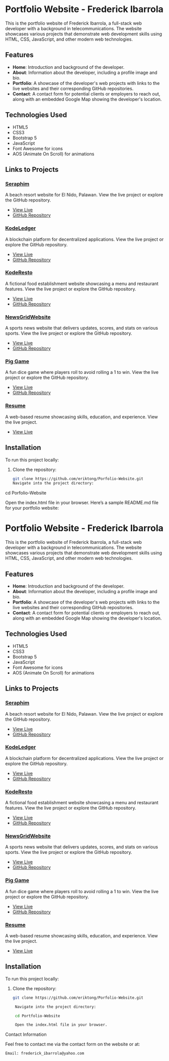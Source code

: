 # Portfolio Website - Frederick Ibarrola

This is the portfolio website of Frederick Ibarrola, a full-stack web developer with a background in telecommunications. The website showcases various projects that demonstrate web development skills using HTML, CSS, JavaScript, and other modern web technologies.

## Features

- **Home**: Introduction and background of the developer.
- **About**: Information about the developer, including a profile image and bio.
- **Portfolio**: A showcase of the developer's web projects with links to the live websites and their corresponding GitHub repositories.
- **Contact**: A contact form for potential clients or employers to reach out, along with an embedded Google Map showing the developer's location.

## Technologies Used

- HTML5
- CSS3
- Bootstrap 5
- JavaScript
- Font Awesome for icons
- AOS (Animate On Scroll) for animations

## Links to Projects

### [Seraphim](https://adorable-maamoul-aa030d.netlify.app/)
A beach resort website for El Nido, Palawan. View the live project or explore the GitHub repository.

- [View Live](https://adorable-maamoul-aa030d.netlify.app/)
- [GitHub Repository](https://github.com/eriktong/Beach-Resort.git)

### [KodeLedger](https://courageous-biscuit-bda87a.netlify.app/)
A blockchain platform for decentralized applications. View the live project or explore the GitHub repository.

- [View Live](https://courageous-biscuit-bda87a.netlify.app/)
- [GitHub Repository](https://github.com/eriktong/Kodeledger.git)

### [KodeResto](https://transcendent-rabanadas-a6001e.netlify.app/)
A fictional food establishment website showcasing a menu and restaurant features. View the live project or explore the GitHub repository.

- [View Live](https://transcendent-rabanadas-a6001e.netlify.app/)
- [GitHub Repository](https://github.com/eriktong/KodeResto.git)

### [NewsGridWebsite](https://vermillion-malabi-d305ad.netlify.app)
A sports news website that delivers updates, scores, and stats on various sports. View the live project or explore the GitHub repository.

- [View Live](https://vermillion-malabi-d305ad.netlify.app)
- [GitHub Repository](https://github.com/eriktong/NewsGridResources.git)

### [Pig Game](https://ornate-beignet-d18bc4.netlify.app)
A fun dice game where players roll to avoid rolling a 1 to win. View the live project or explore the GitHub repository.

- [View Live](https://ornate-beignet-d18bc4.netlify.app)
- [GitHub Repository](https://github.com/eriktong/pig_game.git)

### [Resume](./resume_web/index.html)
A web-based resume showcasing skills, education, and experience. View the live project.

- [View Live](./resume_web/index.html)

## Installation

To run this project locally:

1. Clone the repository:
   ```bash
   git clone https://github.com/eriktong/Porfolio-Website.git
   Navigate into the project directory:

cd Porfolio-Website

Open the index.html file in your browser.
Here’s a sample README.md file for your portfolio website:

# Portfolio Website - Frederick Ibarrola

This is the portfolio website of Frederick Ibarrola, a full-stack web developer with a background in telecommunications. The website showcases various projects that demonstrate web development skills using HTML, CSS, JavaScript, and other modern web technologies.

## Features

- **Home**: Introduction and background of the developer.
- **About**: Information about the developer, including a profile image and bio.
- **Portfolio**: A showcase of the developer's web projects with links to the live websites and their corresponding GitHub repositories.
- **Contact**: A contact form for potential clients or employers to reach out, along with an embedded Google Map showing the developer's location.

## Technologies Used

- HTML5
- CSS3
- Bootstrap 5
- JavaScript
- Font Awesome for icons
- AOS (Animate On Scroll) for animations

## Links to Projects

### [Seraphim](https://adorable-maamoul-aa030d.netlify.app/)
A beach resort website for El Nido, Palawan. View the live project or explore the GitHub repository.

- [View Live](https://adorable-maamoul-aa030d.netlify.app/)
- [GitHub Repository](https://github.com/eriktong/Beach-Resort.git)

### [KodeLedger](https://courageous-biscuit-bda87a.netlify.app/)
A blockchain platform for decentralized applications. View the live project or explore the GitHub repository.

- [View Live](https://courageous-biscuit-bda87a.netlify.app/)
- [GitHub Repository](https://github.com/eriktong/Kodeledger.git)

### [KodeResto](https://transcendent-rabanadas-a6001e.netlify.app/)
A fictional food establishment website showcasing a menu and restaurant features. View the live project or explore the GitHub repository.

- [View Live](https://transcendent-rabanadas-a6001e.netlify.app/)
- [GitHub Repository](https://github.com/eriktong/KodeResto.git)

### [NewsGridWebsite](https://vermillion-malabi-d305ad.netlify.app)
A sports news website that delivers updates, scores, and stats on various sports. View the live project or explore the GitHub repository.

- [View Live](https://vermillion-malabi-d305ad.netlify.app)
- [GitHub Repository](https://github.com/eriktong/NewsGridResources.git)

### [Pig Game](https://ornate-beignet-d18bc4.netlify.app)
A fun dice game where players roll to avoid rolling a 1 to win. View the live project or explore the GitHub repository.

- [View Live](https://ornate-beignet-d18bc4.netlify.app)
- [GitHub Repository](https://github.com/eriktong/pig_game.git)

### [Resume](./resume_web/index.html)
A web-based resume showcasing skills, education, and experience. View the live project.

- [View Live](./resume_web/index.html)

## Installation

To run this project locally:

1. Clone the repository:
   ```bash
   git clone https://github.com/eriktong/Porfolio-Website.git

    Navigate into the project directory:

    cd Portfolio-Website

    Open the index.html file in your browser.

Contact Information

Feel free to contact me via the contact form on the website or at:

    Email: frederick_ibarrola@yahoo.com
